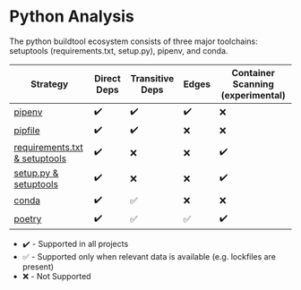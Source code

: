 # Python Analysis

The python buildtool ecosystem consists of three major toolchains: setuptools
(requirements.txt, setup.py), pipenv, and conda.

| Strategy                                       | Direct Deps        | Transitive Deps          | Edges              | Container Scanning (experimental) |
| ---------------------------------------------- | ------------------ | ------------------ | ------------------ | --------------------------------- |
| [pipenv](pipenv.md)                            | :heavy_check_mark: | :heavy_check_mark: | :heavy_check_mark: | :x:                               |
| [pipfile](pipenv.md)                           | :heavy_check_mark: | :heavy_check_mark: | :x:                | :x:                               |
| [requirements.txt & setuptools](setuptools.md) | :heavy_check_mark: | :x:                | :x:                | :heavy_check_mark:                |
| [setup.py & setuptools](setuptools.md)         | :heavy_check_mark: | :x:                | :x:                | :heavy_check_mark:                |
| [conda](conda.md)                              | :heavy_check_mark: | :white_check_mark: | :x:                | :x:                               |
| [poetry](poetry.md)                            | :heavy_check_mark: | :white_check_mark: | :white_check_mark: | :heavy_check_mark:                |

* :heavy_check_mark: - Supported in all projects
* :white_check_mark: - Supported only when relevant data is available (e.g. lockfiles are present)
* :x: - Not Supported
